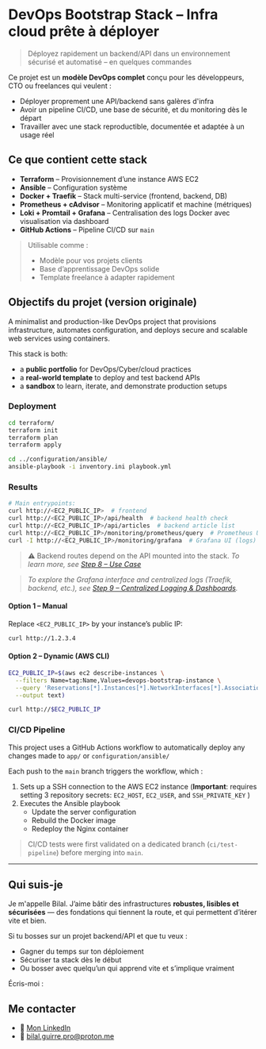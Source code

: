 # DevOps Bootstrap Stack – Infra cloud prête à déployer

> Déployez rapidement un backend/API dans un environnement sécurisé et automatisé – en quelques commandes


Ce projet est un **modèle DevOps complet** conçu pour les développeurs, CTO ou freelances qui veulent :

- Déployer proprement une API/backend sans galères d'infra
- Avoir un pipeline CI/CD, une base de sécurité, et du monitoring dès le départ
- Travailler avec une stack reproductible, documentée et adaptée à un usage réel

## Ce que contient cette stack

- **Terraform** – Provisionnement d’une instance AWS EC2
- **Ansible** – Configuration système
- **Docker + Traefik** – Stack multi-service (frontend, backend, DB)
- **Prometheus + cAdvisor** – Monitoring applicatif et machine (métriques)
- **Loki + Promtail + Grafana** – Centralisation des logs Docker avec visualisation via dashboard
- **GitHub Actions** – Pipeline CI/CD sur `main`

> Utilisable comme :
> - Modèle pour vos projets clients
> - Base d’apprentissage DevOps solide
> - Template freelance à adapter rapidement

## Objectifs du projet (version originale)

A minimalist and production-like DevOps project that provisions infrastructure, automates configuration, and deploys secure and scalable web services using containers.

This stack is both:

- a **public portfolio** for DevOps/Cyber/cloud practices
- a **real-world template** to deploy and test backend APIs
- a **sandbox** to learn, iterate, and demonstrate production setups

### Deployment

```bash
cd terraform/
terraform init
terraform plan
terraform apply

cd ../configuration/ansible/
ansible-playbook -i inventory.ini playbook.yml
```

### Results

```bash
# Main entrypoints:
curl http://<EC2_PUBLIC_IP>  # frontend
curl http://<EC2_PUBLIC_IP>/api/health  # backend health check
curl http://<EC2_PUBLIC_IP>/api/articles  # backend article list
curl http://<EC2_PUBLIC_IP>/monitoring/prometheus/query  # Prometheus UI
curl -I http://<EC2_PUBLIC_IP>/monitoring/grafana  # Grafana UI (logs)
```

> ⚠️ Backend routes depend on the API mounted into the stack.
> *To learn more, see [Step 8 – Use Case](docs/08-use-case-api.md)*

> *To explore the Grafana interface and centralized logs (Traefik, backend, etc.), see [Step 9 – Centralized Logging & Dashboards](docs/09-logging-dashboards.md).*

#### Option 1 – Manual

Replace `<EC2_PUBLIC_IP>` by your instance’s public IP:

```bash
curl http://1.2.3.4
```

#### Option 2 – Dynamic (AWS CLI)

```bash
EC2_PUBLIC_IP=$(aws ec2 describe-instances \
  --filters Name=tag:Name,Values=devops-bootstrap-instance \
  --query 'Reservations[*].Instances[*].NetworkInterfaces[*].Association.PublicIp' \
  --output text)

curl http://$EC2_PUBLIC_IP
```


### CI/CD Pipeline

This project uses a GitHub Actions workflow to automatically deploy any changes made to `app/` or `configuration/ansible/`

Each push to the `main` branch triggers the workflow, which :

1. Sets up a SSH connection to the AWS EC2 instance (**Important**: requires setting 3 repository secrets: `EC2_HOST`, `EC2_USER`, and `SSH_PRIVATE_KEY` )
2. Executes the Ansible playbook
	- Update the server configuration
	- Rebuild the Docker image
	- Redeploy the Nginx container

> CI/CD tests were first validated on a dedicated branch (`ci/test-pipeline`) before merging into `main`.

***

## Qui suis-je

Je m'appelle Bilal. 
J’aime bâtir des infrastructures **robustes, lisibles et sécurisées** — des fondations qui tiennent la route, et qui permettent d’itérer vite et bien.

Si tu bosses sur un projet backend/API et que tu veux :
- Gagner du temps sur ton déploiement
- Sécuriser ta stack dès le début
- Ou bosser avec quelqu’un qui apprend vite et s’implique vraiment

Écris-moi :
## Me contacter

- 🔗 [Mon LinkedIn](https://www.linkedin.com/in/bilal-guirre-395544221/)
- 📧 bilal.guirre.pro@proton.me